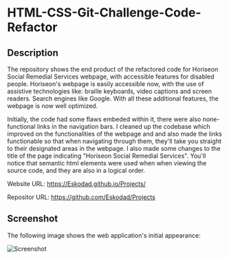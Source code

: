 # HTML-CSS-Git-Challenge-Code-Refactor

## Description

The repository shows the end product of the refactored code for Horiseon Social Remedial Services webpage, with accessible features for disabled people. Horiseon's webpage is easily accessible now, with the use of assistive technologies like: braille keyboards, video captions and screen readers. Search engines like Google. With all these additional features, the webpage is now well optimized.

Initially, the code had some flaws embeded within it, there were also none-functional links in the navigation bars. I cleaned up the codebase which improved on the functionalities of the webpage and and also made the links functionable so that when navigating through them, they'll take you straight to their designated areas in the webpage. I also made some changes to the title of the page indicating "Horiseon Social Remedial Services". You'll notice that semantic html elements were used when when viewing the source code, and they are also in a logical order.

Website URL: https://Eskodad.github.io/Projects/

Repositor URL: https://github.com/Eskodad/Projects

## Screenshot

The following image shows the web application's initial appearance:

![Screenshot](./assets/images/screenshot.png)
